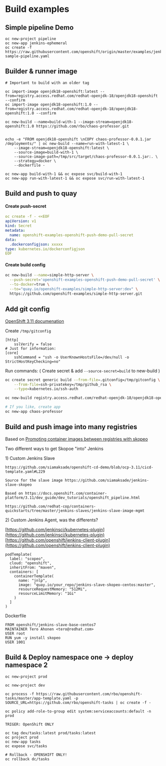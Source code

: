 # Build examples

## Simple pipeline Demo

```text
oc new-project pipeline
oc new-app jenkins-ephemeral
oc create -f https://raw.githubusercontent.com/openshift/origin/master/examples/jenkins/pipeline/nodejs-sample-pipeline.yaml
```

## Builder & runner image

```text
# Important to build with an older tag

oc import-image openjdk18-openshift:latest --from=registry.access.redhat.com/redhat-openjdk-18/openjdk18-openshift --confirm
oc import-image openjdk18-openshift:1.0 --from=registry.access.redhat.com/redhat-openjdk-18/openjdk18-openshift:1.0 --confirm

oc new-build --name=build-with-1 --image-stream=openjdk18-openshift:1.0 https://github.com/rbo/chaos-professor.git


echo -e "FROM openjdk18-openshift \nCOPY chaos-professor-0.0.1.jar /deployments/" | oc new-build --name=run-with-latest-1 \
    --image-stream=openjdk18-openshift:latest \
    --source-image=build-with-1 \
    --source-image-path=/tmp/src/target/chaos-professor-0.0.1.jar:. \
    --strategy=docker \
    --dockerfile -

oc new-app build-with-1 && oc expose svc/build-with-1
oc new-app run-with-latest-1 && oc expose svc/run-with-latest-1
```
## Build and push to quay

#### Create push-secret

```yaml
oc create -f - <<EOF
apiVersion: v1
kind: Secret
metadata:
  name: openshift-examples-openshift-push-demo-pull-secret
data:
  .dockerconfigjson: xxxxx
type: kubernetes.io/dockerconfigjson
EOF
```

#### Create build config

```bash
oc new-build --name=simple-http-server \
  --push-secret='openshift-examples-openshift-push-demo-pull-secret' \
  --to-docker=true \
  --to="quay.io/openshift-examples/simple-http-server:dev" \
  https://github.com/openshift-examples/simple-http-server.git
```


## Add git config

[OpenShift 3.11 documenation](https://docs.openshift.com/container-platform/3.11/dev_guide/builds/build_inputs.html#source-secrets-gitconfig-file-secured)

Create `/tmp/gitconfig`

```text
[http]
    sslVerify = false
# Just for information:
[core]
    sshCommand = "ssh -o UserKnownHostsFile=/dev/null -o StrictHostKeyChecking=no"
```

Run commands: \( Create secret & add `--source-secret=build` to new-build \)

```bash
oc create secret generic build --from-file=.gitconfig=/tmp/gitconfig \
    --from-file=ssh-privatekey=/tmp/github_rsa \
    --type=kubernetes.io/ssh-auth

oc new-build registry.access.redhat.com/redhat-openjdk-18/openjdk18-openshift~git@github.com:rbo/chaos-professor.git --source-secret=build --env BUILD_LOGLEVEL=5

# If you like, create app
oc new-app chaos-professor
```

## Build and push image into many registries

Based on [Promoting container images between registries with skopeo](https://blog.openshift.com/promoting-container-images-between-registries-with-skopeo/)

Two different ways to get Skopoe "into" Jenkins

1\) Custom Jenkins Slave

```text
https://github.com/siamaksade/openshift-cd-demo/blob/ocp-3.11/cicd-template.yaml#L229

Source for the slave image https://github.com/siamaksade/jenkins-slave-skopeo

Based on https://docs.openshift.com/container-platform/3.11/dev_guide/dev_tutorials/openshift_pipeline.html

https://github.com/redhat-cop/containers-quickstarts/tree/master/jenkins-slaves/jenkins-slave-image-mgmt
```

2\) Custom Jenkins Agent, was the differents?

[https://github.com/jenkinsci/kubernetes-plugin](https://github.com/jenkinsci/kubernetes-plugin) [https://github.com/openshift/jenkins-client-plugin](https://github.com/openshift/jenkins-client-plugin)

```text
podTemplate(
  label: "scopeo", 
  cloud: "openshift", 
  inheritFrom: "maven", 
  containers: [
    containerTemplate(
      name: "jnlp", 
      image: "quay.io/your_repo/jenkins-slave-skopeo-centos:master", 
      resourceRequestMemory: "512Mi", 
      resourceLimitMemory: "1Gi"
    )
  ]
)
```

Dockerfile

```text
FROM openshift/jenkins-slave-base-centos7
MAINTAINER Tero Ahonen <tero@redhat.com>
USER root
RUN yum -y install skopeo
USER 1001
```

## Build & Deploy namespace one -&gt; deploy namespace 2

```text
oc new-project prod

oc new-project dev

oc process -f https://raw.githubusercontent.com/rbo/openshift-tasks/master/app-template.yaml -p SOURCE_URL=https://github.com/rbo/openshift-tasks | oc create -f -

oc policy add-role-to-group edit system:serviceaccounts:default -n prod

TRIGER: OpenShift ONLY

oc tag dev/tasks:latest prod/tasks:latest
oc project prod
oc new-app tasks
oc expose svc/tasks

# Rollback - OPENSHIFT ONLY!
oc rollback dc/tasks
```

